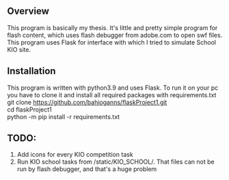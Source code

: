 Overview
-
This program is basically my thesis. It's little and pretty simple program for flash content, which uses flash debugger from adobe.com to open swf files.  
This program uses Flask for interface with which I tried to simulate School KIO site.  

Installation 
-
This program is written with python3.9 and uses Flask.
To run it on your pc you have to clone it and install all required packages with requirements.txt  
git clone https://github.com/bahioganns/flaskProject1.git  
cd flaskProject1  
python -m pip install -r requirements.txt



TODO:
- 
1. Add icons for every KIO competition task
2. Run KIO school tasks from /static/KIO_SCHOOL/. That files can not be run by flash debugger, and that's a huge problem